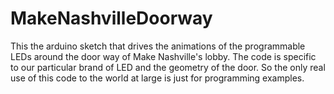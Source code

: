 # MakeNashvilleDoorway

This the arduino sketch that drives the animations of the programmable LEDs around the door way of Make Nashville's lobby.  The code is specific to our particular brand of LED and the geometry of the door.  So the only real use of this code to the world at large is just for programming examples.
